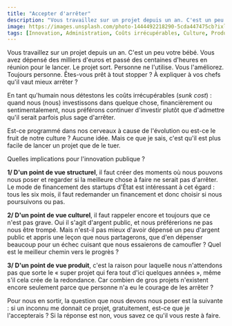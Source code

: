 ```yaml
---
title: "Accepter d'arrêter"
description: "Vous travaillez sur un projet depuis un an. C'est un peu votre bébé. Vous avez dépensé des milliers d'euros et passé des centaines d'heures en réunion pour le lancer. Le projet sort. Personne ne l'utilise."
image: https://images.unsplash.com/photo-1444492218290-5cda447475cb?ixlib=rb-1.2.1&ixid=eyJhcHBfaWQiOjEyMDd9&auto=format&fit=crop&w=800&q=80
tags: [Innovation, Administration, Coûts irrécupérables, Culture, Produit]
---
```


Vous travaillez sur un projet depuis un an. C'est un peu votre bébé. Vous avez dépensé des milliers d'euros et passé des centaines d'heures en réunion pour le lancer. Le projet sort. Personne ne l'utilise. Vous l'améliorez. Toujours personne. Êtes-vous prêt à tout stopper ? À expliquer à vos chefs qu'il vaut mieux arrêter ?

En tant qu'humain nous détestons les coûts irrécupérables (_sunk cost_) : quand nous (nous) investissons dans quelque chose, financièrement ou sentimentalement, nous préférons continuer d'investir plutôt que d'admettre qu'il serait parfois plus sage d'arrêter.

Est-ce programmé dans nos cerveaux à cause de l'évolution ou est-ce le fruit de notre culture ? Aucune idée. Mais ce que je sais, c'est qu'il est plus facile de lancer un projet que de le tuer.

Quelles implications pour l'innovation publique ?

**1/ D'un point de vue structurel**, il faut créer des moments où nous pouvons nous poser et regarder si la meilleure chose à faire ne serait pas d'arrêter. Le mode de financement des startups d'État est intéressant à cet égard : tous les six mois, il faut redemander un financement et donc choisir si nous poursuivons ou pas.

**2/ D'un point de vue culturel**, il faut rappeler encore et toujours que ce n'est pas grave. Oui il s'agit d'argent public, et nous préférerions ne pas nous être trompé. Mais n'est-il pas mieux d'avoir dépensé un peu d'argent public et appris une leçon que nous partagerons, que d'en dépenser beaucoup pour un échec cuisant que nous essaierons de camoufler ? Quel est le meilleur chemin vers le progrès ?

**3/ D'un point de vue produit**, c'est la raison pour laquelle nous n'attendons pas que sorte le « super projet qui fera tout d'ici quelques années », même s'il cela crée de la redondance. Car combien de gros projets n'existent encore seulement parce que personne n'a eu le courage de les arrêter ?

Pour nous en sortir, la question que nous devons nous poser est la suivante : si un inconnu me donnait ce projet, gratuitement, est-ce que je l'accepterais ? Si la réponse est non, vous savez ce qu'il vous reste à faire.
